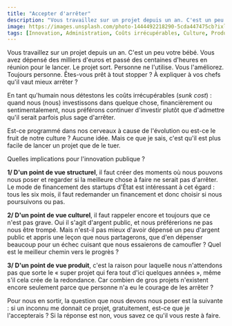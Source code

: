 ```yaml
---
title: "Accepter d'arrêter"
description: "Vous travaillez sur un projet depuis un an. C'est un peu votre bébé. Vous avez dépensé des milliers d'euros et passé des centaines d'heures en réunion pour le lancer. Le projet sort. Personne ne l'utilise."
image: https://images.unsplash.com/photo-1444492218290-5cda447475cb?ixlib=rb-1.2.1&ixid=eyJhcHBfaWQiOjEyMDd9&auto=format&fit=crop&w=800&q=80
tags: [Innovation, Administration, Coûts irrécupérables, Culture, Produit]
---
```


Vous travaillez sur un projet depuis un an. C'est un peu votre bébé. Vous avez dépensé des milliers d'euros et passé des centaines d'heures en réunion pour le lancer. Le projet sort. Personne ne l'utilise. Vous l'améliorez. Toujours personne. Êtes-vous prêt à tout stopper ? À expliquer à vos chefs qu'il vaut mieux arrêter ?

En tant qu'humain nous détestons les coûts irrécupérables (_sunk cost_) : quand nous (nous) investissons dans quelque chose, financièrement ou sentimentalement, nous préférons continuer d'investir plutôt que d'admettre qu'il serait parfois plus sage d'arrêter.

Est-ce programmé dans nos cerveaux à cause de l'évolution ou est-ce le fruit de notre culture ? Aucune idée. Mais ce que je sais, c'est qu'il est plus facile de lancer un projet que de le tuer.

Quelles implications pour l'innovation publique ?

**1/ D'un point de vue structurel**, il faut créer des moments où nous pouvons nous poser et regarder si la meilleure chose à faire ne serait pas d'arrêter. Le mode de financement des startups d'État est intéressant à cet égard : tous les six mois, il faut redemander un financement et donc choisir si nous poursuivons ou pas.

**2/ D'un point de vue culturel**, il faut rappeler encore et toujours que ce n'est pas grave. Oui il s'agit d'argent public, et nous préférerions ne pas nous être trompé. Mais n'est-il pas mieux d'avoir dépensé un peu d'argent public et appris une leçon que nous partagerons, que d'en dépenser beaucoup pour un échec cuisant que nous essaierons de camoufler ? Quel est le meilleur chemin vers le progrès ?

**3/ D'un point de vue produit**, c'est la raison pour laquelle nous n'attendons pas que sorte le « super projet qui fera tout d'ici quelques années », même s'il cela crée de la redondance. Car combien de gros projets n'existent encore seulement parce que personne n'a eu le courage de les arrêter ?

Pour nous en sortir, la question que nous devons nous poser est la suivante : si un inconnu me donnait ce projet, gratuitement, est-ce que je l'accepterais ? Si la réponse est non, vous savez ce qu'il vous reste à faire.
